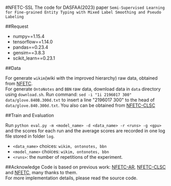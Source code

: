 #NFETC-SSL
The code for DASFAA(2023) paper `Semi-Supervised Learning for Fine-grained Entity Typing with Mixed Label Smoothing and Pseudo Labeling`

##Request

* numpy==1.15.4
* tensorflow==1.14.0
* pandas==0.23.4
* gensim==3.8.3
* scikit_learn==0.23.1

##Data

For generate `wikim`(wiki with the improved hierarchy) raw data, obtained from [NFETC](https://github.com/billy-inn/NFETC).  
For generate `OntoNotes` and `BBN` raw data, download data in `data` directory using `download.sh`.
Run command:
`sed -i "1i 2196017 300" data/glove.840B.300d.txt` to insert a line "2196017 300" to the head of `data/glove.840.300d.txt`.
You also can be obtained from [NFETC-CLSC](https://github.com/herbertchen1/NFETC-CLSC)

##Train and Evaluation

Run `python eval.py -m <model_name> -d <data_name> -r <runs> -g <gpu>` and the scores for each run and the average scores are recorded in one log file stored in folder `log`.

* `<data_name>` choices: `wikim, ontonotes, bbn`
* `<model_name>` choices: `wikim, ontonotes, bbn`
* `<runs>`: the number of repetitions of the experiment.

##Acknowledge
Code is based on previous work: [NFETC-AR](https://www.ijcai.org/proceedings/2020/0527.pdf), [NFETC-CLSC](https://github.com/herbertchen1/NFETC-CLSC) and [NFETC](https://github.com/billy-inn/NFETC), many thanks to them.  
For more implementation details, please read the source code.
